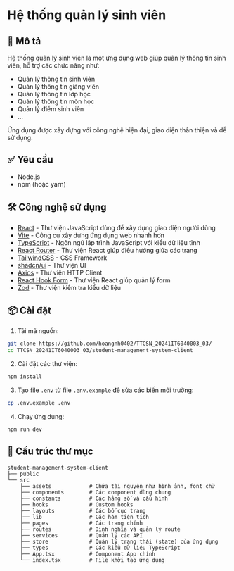 # Hệ thống quản lý sinh viên

## 📄 Mô tả

Hệ thống quản lý sinh viên là một ứng dụng web giúp quản lý thông tin sinh viên, hỗ trợ các chức năng như:

- Quản lý thông tin sinh viên
- Quản lý thông tin giảng viên
- Quản lý thông tin lớp học
- Quản lý thông tin môn học
- Quản lý điểm sinh viên
- ...

Ứng dụng được xây dựng với công nghệ hiện đại, giao diện thân thiện và dễ sử dụng.

## ✅ Yêu cầu

- Node.js
- npm (hoặc yarn)

## 🛠️ Công nghệ sử dụng

- [React](https://reactjs.org/) - Thư viện JavaScript dùng để xây dựng giao diện người dùng
- [Vite](https://vitejs.dev/) - Công cụ xây dựng ứng dụng web nhanh hơn
- [TypeScript](https://www.typescriptlang.org/) - Ngôn ngữ lập trình JavaScript với kiểu dữ liệu tĩnh
- [React Router](https://reactrouter.com/) - Thư viện React giúp điều hướng giữa các trang
- [TailwindCSS](https://tailwindcss.com/) - CSS Framework
- [shadcn/ui](https://ui.shadcn.com/) - Thư viện UI
- [Axios](https://axios-http.com/) - Thư viện HTTP Client
- [React Hook Form](https://react-hook-form.com/) - Thư viện React giúp quản lý form
- [Zod](https://zod.dev/) - Thư viện kiểm tra kiểu dữ liệu

## 📦 Cài đặt

1. Tải mã nguồn:

```bash
git clone https://github.com/hoangnh0402/TTCSN_20241IT6040003_03/
cd TTCSN_20241IT6040003_03/student-management-system-client
```

2. Cài đặt các thư viện:

```bash
npm install
```

3. Tạo file `.env` từ file `.env.example` để sửa các biến môi trường:

```bash
cp .env.example .env
```

4. Chạy ứng dụng:

```bash
npm run dev
```

## 📁 Cấu trúc thư mục

```
student-management-system-client
├── public
└── src
    ├── assets            # Chứa tài nguyên như hình ảnh, font chữ
    ├── components        # Các component dùng chung
    ├── constants         # Các hằng số và cấu hình
    ├── hooks             # Custom hooks
    ├── layouts           # Các bố cục trang
    ├── lib               # Các hàm tiện tích
    ├── pages             # Các trang chính
    ├── routes            # Định nghĩa và quản lý route
    ├── services          # Quản lý các API
    ├── store             # Quản lý trạng thái (state) của ứng dụng
    ├── types             # Các kiểu dữ liệu TypeScript
    ├── App.tsx           # Component App chính
    └── index.tsx         # File khởi tạo ứng dụng
```
